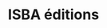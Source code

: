 ---
key: project
order: 999
title: ISBA éditions
url: https://isba-editions.com/
img:
  url: "/images/isba-edition.jpg"
  alt: Screenshot du site de la maison d'édition "isba éditions"
tags: ["Design", "Développement", "Gatsbyjs"]
logos: ["netlify-logo.svg","xd.png","htmlcss.svg", "js.png", "react-logo.png", "gatsby-logo.svg", "tailwind-css-logo.png"]
text: Réalisation du design et du développement du site "Isba éditions". Ce site est une vitrine à l'association Isba éditions, une maison d'édition indépendante et sans objectifs lucratifs. Il contient une page d'accueil présentant le projet, un catalogue des livre publiés, un blog et des informations de contact.
show: true
---